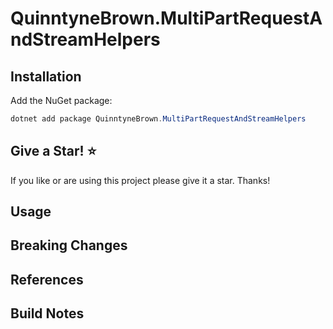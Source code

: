 # QuinntyneBrown.MultiPartRequestAndStreamHelpers

## Installation

Add the NuGet package:

```powershell
dotnet add package QuinntyneBrown.MultiPartRequestAndStreamHelpers
```

## Give a Star! :star:

If you like or are using this project please give it a star. Thanks!


## Usage


## Breaking Changes


## References


## Build Notes
